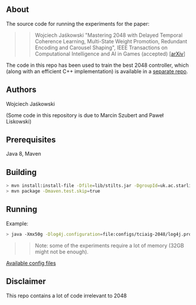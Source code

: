 About
-----
The source code for running the experiments for the paper:

>> Wojciech Jaśkowski "Mastering 2048 with Delayed Temporal Coherence Learning, Multi-State Weight Promotion, Redundant Encoding and Carousel Shaping", IEEE Transactions on Computational Intelligence and AI in Games (accepted) [[arXiv](https://arxiv.org/pdf/1604.05085.pdf)]

The code in this repo has been used to train the best 2048 controller, which (along with an efficient C++ implementation) is available in a [separate repo](https://github.com/aszczepanski/2048).

Authors
-------
Wojciech Jaśkowski

(Some code in this repository is due to Marcin Szubert and Paweł Liskowski)

Prerequisites
-------------
Java 8, Maven

Building
--------
```bash
> mvn install:install-file -Dfile=lib/stilts.jar -DgroupId=uk.ac.starlink -DartifactId=stilts -Dversion=2.4 -Dpackaging=jar
> mvn package -Dmaven.test.skip=true
```

Running
-------
Example:
```bash
> java -Xmx50g -Dlog4j.configuration=file:configs/tciaig-2048/log4j.properties -Dframework.properties=configs/tciaig-2048/42-33_tcl-0.5-0.5.properties -Dseed=123 -Dresults_dir=results/tcl/123 -jar cevo.jar
```

>> Note: some of the experiments require a lot of memory (32GB might not be enough).

[Available config files](https://github.com/wjaskowski/mastering-2048/tree/master/configs/tciaig-2048)

Disclaimer
---------
This repo contains a lot of code irrelevant to 2048
